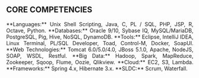 ## CORE COMPETENCIES
<p align="justify">
**Languages:** Unix Shell Scripting, Java, C, PL / SQL, PHP, JSP, R, Octave, Python.  
**Databases:** Oracle 9/10, Sybase IQ, MySQL/MariaDB, PostgreSQL, Pig, Hive, NoSQL, DynamoDB.  
**Tools:** Eclipse, IntelliJ IDEA, Linux Terminal, PL/SQL Developer, Toad, Control-M, Docker, SoapUI.  
**Web Technologies:** Tomcat 6.0/5.0/4.0, JBoss 5.1.0, Apache, NodeJS, SOAP, WSDL, Restful.  
**Big Data:** Hadoop, Spark, MapReduce, Zookeeper, Sqoop, Flume, Oozie, Qlikview.  
**Cloud:** EC2, S3, Lambda.  
**Frameworks:** Spring 4.x, Hibernate 3.x.  
**SLDC:** Scrum, Waterfall.  
</p>
